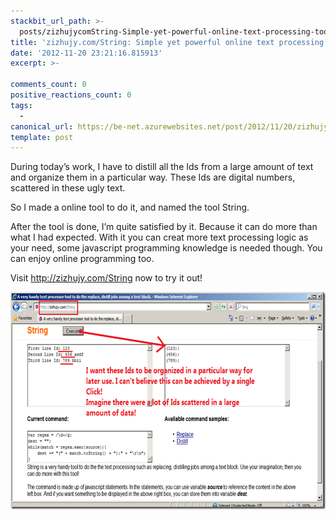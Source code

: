 ```yaml
---
stackbit_url_path: >-
  posts/zizhujycomString-Simple-yet-powerful-online-text-processing-tool
title: 'zizhujy.com/String: Simple yet powerful online text processing tool'
date: '2012-11-20 23:21:16.815913'
excerpt: >-
  
comments_count: 0
positive_reactions_count: 0
tags: 
  - 
canonical_url: https://be-net.azurewebsites.net/post/2012/11/20/zizhujycomString-Simple-yet-powerful-online-text-processing-tool
template: post
---
```

<p>During today’s work, I have to distill all the Ids from a large amount of text and organize them in a particular way. These Ids are digital numbers, scattered in these ugly text.</p>  <p>So I made a online tool to do it, and named the tool String.</p>  <p>After the tool is done, I’m quite satisfied by it. Because it can do more than what I had expected. With it you can creat more text processing logic as your need, some javascript programming knowledge is needed though. You can enjoy online programming too.</p>  <p>Visit <a href="http://zizhujy.com/String">http://zizhujy.com/String</a> now to try it out!</p>  <p><a href="http://zizhujy.com/String" target="_blank"><img style="background-image: none; border-bottom: 0px; border-left: 0px; padding-left: 0px; padding-right: 0px; display: inline; border-top: 0px; border-right: 0px; padding-top: 0px" title="zizhujy.com/String: Simple yet powerful tool!" border="0" alt="zizhujy.com/String: Simple yet powerful tool!" src="https://raw.githubusercontent.com/Jeff-Tian/blogengine.net/master/Source/BlogEngine/BlogEngine.NET/App_Data/files/String.png" width="659" height="348" /></a></p>